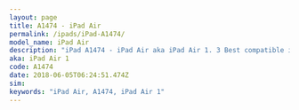 ```yaml
---
layout: page
title: A1474 - iPad Air
permalink: /ipads/iPad-A1474/
model_name: iPad Air
description: "iPad A1474 - iPad Air aka iPad Air 1. 3 Best compatible iPad cases, pens, chargers and keyboards."
aka: iPad Air 1
code: A1474
date: 2018-06-05T06:24:51.474Z
sim: 
keywords: "iPad Air, A1474, iPad Air 1"
---
```

